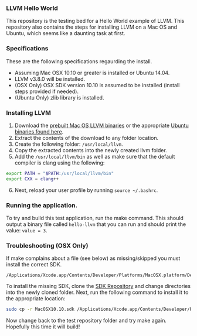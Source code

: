 
### LLVM Hello World

This repository is the testing bed for a Hello World example of LLVM. This repository
also contains the steps for installing LLVM on a Mac OS and Ubuntu, which seems like a daunting
task at first.

### Specifications

These are the following specifications regaurding the install.
  - Assuming Mac OSX 10.10 or greater is installed or Ubuntu 14.04.
  - LLVM v3.8.0 will be installed.
  - (OSX Only) OSX SDK version 10.10 is assumed to be installed (install steps provided if needed).
  - (Ubuntu Only) zlib library is installed.

### Installing LLVM

1. Download the [prebuilt Mac OS LLVM binaries](http://llvm.org/releases/3.8.0/clang+llvm-3.8.0-x86_64-apple-darwin.tar.xz) or the appropriate [Ubuntu binaries found here](http://llvm.org/releases/3.8.0).
2. Extract the contents of the download to any folder location.
3. Create the following folder: `/usr/local/llvm`.
4. Copy the extracted contents into the newly created llvm folder.
5. Add the `/usr/local/llvm/bin` as well as make sure that the default compiler is clang using the following: 
  
  ```bash
  export PATH = "$PATH:/usr/local/llvm/bin"
  export CXX = clang++
  ``` 
6. Next, reload your user profile by running `source ~/.bashrc`.

### Running the application.

To try and build this test application, run the make command. This should output a binary file called `hello-llvm` that you can run and should 
print the value: `value = 3`.

### Troubleshooting (OSX Only)

If make complains about a file (see below) as missing/skipped you must install the correct SDK.
```
/Applications/Xcode.app/Contents/Developer/Platforms/MacOSX.platform/Developer/SDKs/MacOSX10.10.sdk
```
To install the missing SDK, clone the [SDK Repository](https://github.com/phracker/MacOSX-SDKs) and change directories into the newly cloned folder. Next, run the following command to install it to the appropriate location:

```bash
sudo cp -r MacOSX10.10.sdk /Applications/Xcode.app/Contents/Developer/Platforms/MacOSX.platform/Developer/SDKs/MacOSX10.10.sdk
```

Now change back to the test repository folder and try make again. Hopefully this time it will build!

